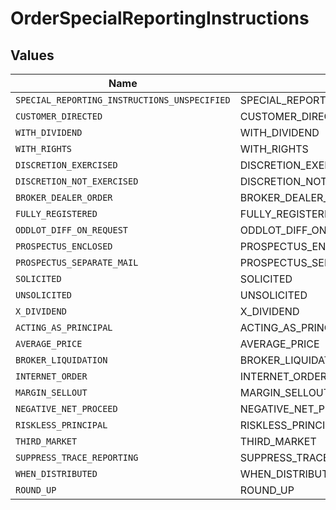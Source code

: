 # OrderSpecialReportingInstructions


## Values

| Name                                         | Value                                        |
| -------------------------------------------- | -------------------------------------------- |
| `SPECIAL_REPORTING_INSTRUCTIONS_UNSPECIFIED` | SPECIAL_REPORTING_INSTRUCTIONS_UNSPECIFIED   |
| `CUSTOMER_DIRECTED`                          | CUSTOMER_DIRECTED                            |
| `WITH_DIVIDEND`                              | WITH_DIVIDEND                                |
| `WITH_RIGHTS`                                | WITH_RIGHTS                                  |
| `DISCRETION_EXERCISED`                       | DISCRETION_EXERCISED                         |
| `DISCRETION_NOT_EXERCISED`                   | DISCRETION_NOT_EXERCISED                     |
| `BROKER_DEALER_ORDER`                        | BROKER_DEALER_ORDER                          |
| `FULLY_REGISTERED`                           | FULLY_REGISTERED                             |
| `ODDLOT_DIFF_ON_REQUEST`                     | ODDLOT_DIFF_ON_REQUEST                       |
| `PROSPECTUS_ENCLOSED`                        | PROSPECTUS_ENCLOSED                          |
| `PROSPECTUS_SEPARATE_MAIL`                   | PROSPECTUS_SEPARATE_MAIL                     |
| `SOLICITED`                                  | SOLICITED                                    |
| `UNSOLICITED`                                | UNSOLICITED                                  |
| `X_DIVIDEND`                                 | X_DIVIDEND                                   |
| `ACTING_AS_PRINCIPAL`                        | ACTING_AS_PRINCIPAL                          |
| `AVERAGE_PRICE`                              | AVERAGE_PRICE                                |
| `BROKER_LIQUIDATION`                         | BROKER_LIQUIDATION                           |
| `INTERNET_ORDER`                             | INTERNET_ORDER                               |
| `MARGIN_SELLOUT`                             | MARGIN_SELLOUT                               |
| `NEGATIVE_NET_PROCEED`                       | NEGATIVE_NET_PROCEED                         |
| `RISKLESS_PRINCIPAL`                         | RISKLESS_PRINCIPAL                           |
| `THIRD_MARKET`                               | THIRD_MARKET                                 |
| `SUPPRESS_TRACE_REPORTING`                   | SUPPRESS_TRACE_REPORTING                     |
| `WHEN_DISTRIBUTED`                           | WHEN_DISTRIBUTED                             |
| `ROUND_UP`                                   | ROUND_UP                                     |
